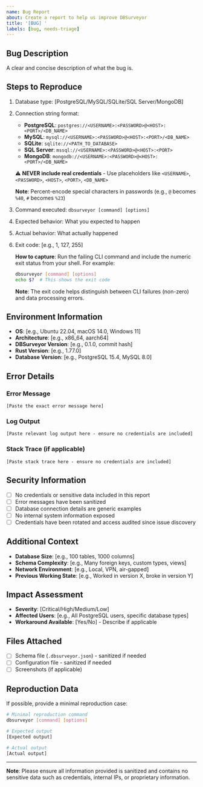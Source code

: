 ```yaml
---
name: Bug Report
about: Create a report to help us improve DBSurveyor
title: '[BUG] '
labels: [bug, needs-triage]
---
```


## Bug Description

A clear and concise description of what the bug is.

## Steps to Reproduce

1. Database type: [PostgreSQL/MySQL/SQLite/SQL Server/MongoDB]

2. Connection string format:

   - **PostgreSQL**: `postgres://<USERNAME>:<PASSWORD>@<HOST>:<PORT>/<DB_NAME>`
   - **MySQL**: `mysql://<USERNAME>:<PASSWORD>@<HOST>:<PORT>/<DB_NAME>`
   - **SQLite**: `sqlite://<PATH_TO_DATABASE>`
   - **SQL Server**: `mssql://<USERNAME>:<PASSWORD>@<HOST>:<PORT>`
   - **MongoDB**: `mongodb://<USERNAME>:<PASSWORD>@<HOST>:<PORT>/<DB_NAME>`

   ⚠️ **NEVER include real credentials** - Use placeholders like `<USERNAME>`, `<PASSWORD>`, `<HOST>`, `<PORT>`, `<DB_NAME>`

   **Note**: Percent-encode special characters in passwords (e.g., `@` becomes `%40`, `#` becomes `%23`)

3. Command executed: `dbsurveyor [command] [options]`

4. Expected behavior: What you expected to happen

5. Actual behavior: What actually happened

6. Exit code: [e.g., 1, 127, 255]

   **How to capture**: Run the failing CLI command and include the numeric exit status from your shell. For example:

   ```bash
   dbsurveyor [command] [options]
   echo $?  # This shows the exit code
   ```

   **Note**: The exit code helps distinguish between CLI failures (non-zero) and data processing errors.

## Environment Information

- **OS**: [e.g., Ubuntu 22.04, macOS 14.0, Windows 11]
- **Architecture**: [e.g., x86_64, aarch64]
- **DBSurveyor Version**: [e.g., 0.1.0, commit hash]
- **Rust Version**: [e.g., 1.77.0]
- **Database Version**: [e.g., PostgreSQL 15.4, MySQL 8.0]

## Error Details

### Error Message

```text
[Paste the exact error message here]
```

### Log Output

```text
[Paste relevant log output here - ensure no credentials are included]
```

### Stack Trace (if applicable)

```text
[Paste stack trace here - ensure no credentials are included]
```

## Security Information

- [ ] No credentials or sensitive data included in this report
- [ ] Error messages have been sanitized
- [ ] Database connection details are generic examples
- [ ] No internal system information exposed
- [ ] Credentials have been rotated and access audited since issue discovery

## Additional Context

- **Database Size**: [e.g., 100 tables, 1000 columns]
- **Schema Complexity**: [e.g., Many foreign keys, custom types, views]
- **Network Environment**: [e.g., Local, VPN, air-gapped]
- **Previous Working State**: [e.g., Worked in version X, broke in version Y]

## Impact Assessment

- **Severity**: [Critical/High/Medium/Low]
- **Affected Users**: [e.g., All PostgreSQL users, specific database types]
- **Workaround Available**: [Yes/No] - Describe if applicable

## Files Attached

- [ ] Schema file (`.dbsurveyor.json`) - sanitized if needed
- [ ] Configuration file - sanitized if needed
- [ ] Screenshots (if applicable)

## Reproduction Data

If possible, provide a minimal reproduction case:

```bash
# Minimal reproduction command
dbsurveyor [command] [options]

# Expected output
[Expected output]

# Actual output
[Actual output]
```

---

**Note**: Please ensure all information provided is sanitized and contains no sensitive data such as credentials, internal IPs, or proprietary information.
